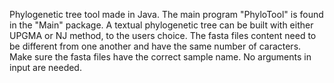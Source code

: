 Phylogenetic tree tool made in Java. The main program "PhyloTool" is found in the "Main" package. A textual phylogenetic tree can be built with either UPGMA or NJ method, to the users choice. The fasta files content need to be different from one another and have the same number of caracters. Make sure the fasta files have the correct sample name. No arguments in input are needed.
